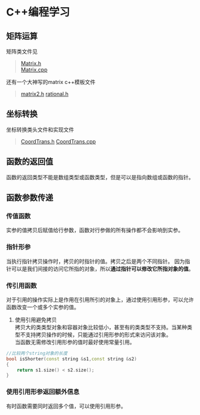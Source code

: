 # C++编程学习

## 矩阵运算

矩阵类文件见
>[Matrix.h](./附件/06/Matrix.h)  
>[Matrix.cpp](./附件/06/Matrix.cpp)

还有一个大神写的matrix c++模板文件
>[matrix2.h](./附件/06/matrix2.h)
>[rational.h](./附件/06/rational.h)

## 坐标转换

坐标转换类头文件和实现文件
>[CoordTrans.h](./附件/06/CoordTrans.h)
>[CoordTrans.cpp](./附件/06/CoordTrans.cpp)

## 函数的返回值

函数的返回类型不能是数组类型或函数类型，但是可以是指向数组或函数的指针。  

## 函数参数传递

### 传值函数

实参的值拷贝后赋值给行参数，函数对行参做的所有操作都不会影响到实参。

### 指针形参

当执行指针拷贝操作时，拷贝的时指针的值。拷贝之后是两个不同指针。
因为指针可以是我们间接的访问它所指的对象，所以**通过指针可以修改它所指对象的值**。

### 传引用函数  

对于引用的操作实际上是作用在引用所引的对象上，通过使用引用形参，可以允许函数改变一个或多个实参的值。

1. 使用引用避免拷贝  
拷贝大的类类型对象和容器对象比较低小，甚至有的类类型不支持。当某种类型不支持拷贝操作的时候，只能通过引用形参的形式来访问该对象。  
当函数无需修改引用形参的值时最好使用常量引用。

```c++
//比较两个string对象的长度
bool isShorter(const string &s1,const string &s2)
{
    return s1.size() < s2.size();
}
```

### 使用引用形参返回额外信息

有时函数需要同时返回多个值，可以使用引用形参。